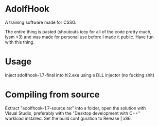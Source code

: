 # AdolfHook
A training software made for CSSO.

The entire thing is pasted (shoutouts icey for all of the code pretty much, lysm <3) and was made for personal use before I made it public.
Have fun with this thing.

# Usage
Inject adolfhook-1.7-final into hl2.exe using a DLL injector (no fucking shit)

# Compiling from source
Extract "adolfhook-1.7-source.rar" into a folder, open the solution with Visual Studio, preferably with the "Desktop development with C++" workload installed. Set the build configuration to Release | x86.
